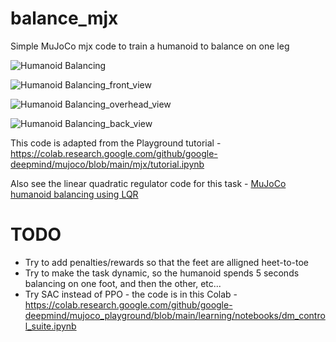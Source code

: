 # balance_mjx
Simple MuJoCo mjx code to train a humanoid to balance on one leg

![Humanoid Balancing](https://github.com/ajaytalati/balance_mjx/blob/main/videos/trainned_PPO_policy.gif)

![Humanoid Balancing_front_view](https://github.com/ajaytalati/balance_mjx/blob/main/videos/trainned_PPO_policy_front_view.gif)

![Humanoid Balancing_overhead_view](https://github.com/ajaytalati/balance_mjx/blob/main/videos/trainned_PPO_policy_overhead_view.gif)

![Humanoid Balancing_back_view](https://github.com/ajaytalati/balance_mjx/blob/main/videos/trainned_PPO_policy_back_view.gif)

This code is adapted from the Playground tutorial - https://colab.research.google.com/github/google-deepmind/mujoco/blob/main/mjx/tutorial.ipynb

Also see the linear quadratic regulator code for this task - [MuJoCo humanoid balancing using LQR](https://www.youtube.com/watch?v=RHnXD6uO3Mg) 

# TODO

- Try to add penalties/rewards so that the feet are alligned heet-to-toe
- Try to make the task dynamic, so the humanoid spends 5 seconds balancing on one foot, and then the other, etc... 
- Try SAC instead of PPO - the code is in this Colab - https://colab.research.google.com/github/google-deepmind/mujoco_playground/blob/main/learning/notebooks/dm_control_suite.ipynb
